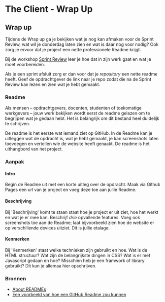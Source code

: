 # The Client - Wrap Up

## Wrap up

Tijdens de Wrap up ga je bekijken wat je nog kan afmaken voor de Sprint Review, wat wil je donderdag laten zien en wat is daar nog voor nodig? Ook zorg je ervoor dat je project een nette professionele Readme krijgt. 

Bij de workshop [Sprint Review](sprint-review.md) leer je hoe dat in zijn werk gaat en wat je moet voorbereiden. 

Als je een sprint afsluit zorg er dan voor dat je *repository* een nette readme heeft. Geef de opdrachtgever de link naar je repo zodat die na de Sprint Review kan lezen en zien wat je hebt gemaakt.

### Readme
Als mensen – opdrachtgevers, docenten, studenten of toekomstige werkgevers – jouw werk bekijken wordt eerst de readme gelezen om te begrijpen wat je gedaan hebt. Het is belangrijk om dit bestand heel duidelijk te schrijven.

De readme is het eerste wat iemand ziet op GitHub. 
In de Readme kan je uitleggen wat de opdracht is, wat je hebt gemaakt, je kan screenshots laten toevoegen en vertellen wie de website heeft genaakt. De readme is het uithangbord van het project.

### Aanpak

#### Intro
Begin de Readme uit met een korte uitleg over de opdracht. Maak via Github Pages een url van je project en voeg deze toe aan jullie Readme.

#### Beschrijving
Bij 'Beschrijving' komt te staan staat hoe je project er uit ziet, hoe het werkt en wat je er mee kan. Beschrijf _drie_ opvallende features. Voeg ook screenshots toe aan de Readme; laat bijvoorbeeld zien hoe de website er op verschillende devices uitziet. Dit is jullie etalage.

#### Kenmerken 
Bij 'Kenmerken' staat welke technieken zijn gebruikt en hoe. Wat is de HTML structuur? Wat zijn de belangrijkste dingen in CSS? Wat is er met Javascript gedaan en hoe? Misschien heb je een framwork of library gebruikt? Dit kun je allemaa hier opschrijven.

### Bronnen

- [About READMEs](https://docs.github.com/en/repositories/managing-your-repositorys-settings-and-features/customizing-your-repository/about-readmes)
- [Een voorbeeld van hoe een GitHub Readme zou kunnen](https://github.com/KoopReynders/the-client-case#readme)

